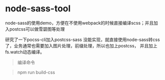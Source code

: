 # node-sass-tool
node-sass的使用demo，方便在不使用webpack的时候直接编译scss；并且加入postcss可以做雪碧图等处理

 研究了一下pocss-cli加入postcss-sass 没能实现，就直接使用node-sass转css了，业务通常也需要加入图片处理，前缀处理，所以也加上postcss，
并且加上fs.watch动态编译。

>编译命令 

>npm run build-css

